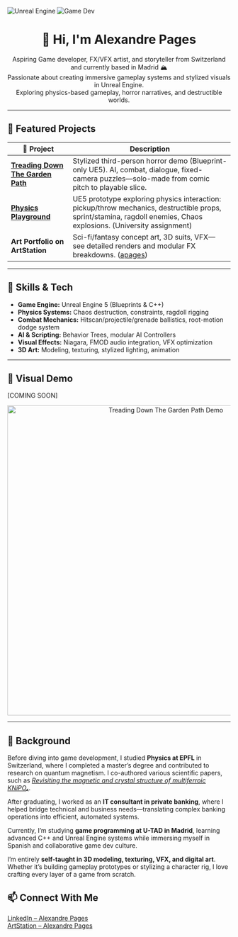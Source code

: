 <!-- Shields -->
![Unreal Engine](https://img.shields.io/badge/Engine-Unreal%205-blue?style=flat-square&logo=unrealengine)
![Game Dev](https://img.shields.io/badge/Role-Game%20Dev%20%26%20Artist-green?style=flat-square)

<h1 align="center">👋 Hi, I'm Alexandre Pages</h1>
<p align="center">
  Aspiring Game developer, FX/VFX artist, and storyteller from Switzerland and currently based in Madrid 🏔️<br/>
  Passionate about creating immersive gameplay systems and stylized visuals in Unreal Engine.<br/>
  Exploring physics-based gameplay, horror narratives, and destructible worlds.
</p>

---

## 🚀 Featured Projects

| 🔧 Project | Description |
|----------|-------------|
| **[Treading Down The Garden Path](https://github.com/PAlexUtad/UE5-ThirdPerson-Horror-VerticalSlice)** | Stylized third-person horror demo (Blueprint-only UE5). AI, combat, dialogue, fixed-camera puzzles—solo-made from comic pitch to playable slice. |
| **[Physics Playground](https://github.com/PAlexUtad/UE5-Physics-Playground)** | UE5 prototype exploring physics interaction: pickup/throw mechanics, destructible props, sprint/stamina, ragdoll enemies, Chaos explosions. (University assignment) |
| **Art Portfolio on ArtStation** | Sci-fi/fantasy concept art, 3D suits, VFX—see detailed renders and modular FX breakdowns. ([apages](https://www.artstation.com/apages)) |

---

## 🧰 Skills & Tech

- **Game Engine:** Unreal Engine 5 (Blueprints & C++)
- **Physics Systems:** Chaos destruction, constraints, ragdoll rigging
- **Combat Mechanics:** Hitscan/projectile/grenade ballistics, root-motion dodge system
- **AI & Scripting:** Behavior Trees, modular AI Controllers
- **Visual Effects:** Niagara, FMOD audio integration, VFX optimization
- **3D Art:** Modeling, texturing, stylized lighting, animation

---

## 📸 Visual Demo

[COMING SOON]
<p align="center">
  <img src="https://github.com/PAlexUtad/UE5-ThirdPerson-Horror-VerticalSlice/raw/main/demo.gif" alt="Treading Down The Garden Path Demo" width="700"/>
</p>


---

## 🧠 Background

Before diving into game development, I studied **Physics at EPFL** in Switzerland, where I completed a master’s degree and contributed to research on quantum magnetism. I co-authored various scientific papers, such as [*Revisiting the magnetic and crystal structure of multiferroic KNiPO₄*](https://arxiv.org/abs/2207.06969).

After graduating, I worked as an **IT consultant in private banking**, where I helped bridge technical and business needs—translating complex banking operations into efficient, automated systems.

Currently, I’m studying **game programming at U-TAD in Madrid**, learning advanced C++ and Unreal Engine systems while immersing myself in Spanish and collaborative game dev culture.

I’m entirely **self-taught in 3D modeling, texturing, VFX, and digital art**. Whether it’s building gameplay prototypes or stylizing a character rig, I love crafting every layer of a game from scratch.


## 📫 Connect With Me

[LinkedIn – Alexandre Pages](https://ch.linkedin.com/in/alexandrepages-ch)  
[ArtStation – Alexandre Pages](https://www.artstation.com/apages)

